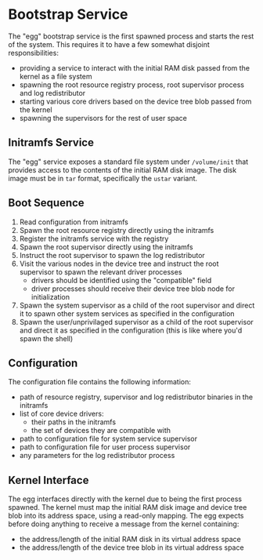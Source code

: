 # Bootstrap Service
The "egg" bootstrap service is the first spawned process and starts the rest of the system.
This requires it to have a few somewhat disjoint responsibilities:
- providing a service to interact with the initial RAM disk passed from the kernel as a file system
- spawning the root resource registry process, root supervisor process and log redistributor
- starting various core drivers based on the device tree blob passed from the kernel
- spawning the supervisors for the rest of user space

## Initramfs Service
The "egg" service exposes a standard file system under `/volume/init` that provides access to the contents of the initial RAM disk image.
The disk image must be in `tar` format, specifically the `ustar` variant.

## Boot Sequence
1. Read configuration from initramfs
2. Spawn the root resource registry directly using the initramfs
3. Register the initramfs service with the registry
4. Spawn the root supervisor directly using the initramfs
5. Instruct the root supervisor to spawn the log redistributor
6. Visit the various nodes in the device tree and instruct the root supervisor to spawn the relevant driver processes
    - drivers should be identified using the "compatible" field
    - driver processes should receive their device tree blob node for initialization
7. Spawn the system supervisor as a child of the root supervisor and direct it to spawn other system services as specified in the configuration
8. Spawn the user/unprivilaged supervisor as a child of the root supervisor and direct it as specified in the configuration (this is like where you'd spawn the shell)

## Configuration
The configuration file contains the following information:
- path of resource registry, supervisor and log redistributor binaries in the initramfs
- list of core device drivers:
    - their paths in the initramfs
    - the set of devices they are compatible with
- path to configuration file for system service supervisor
- path to configuration file for user process supervisor
- any parameters for the log redistributor process

## Kernel Interface
The egg interfaces directly with the kernel due to being the first process spawned.
The kernel must map the initial RAM disk image and device tree blob into its address space, using a read-only mapping.
The egg expects before doing anything to receive a message from the kernel containing:
- the address/length of the initial RAM disk in its virtual address space
- the address/length of the device tree blob in its virtual address space

